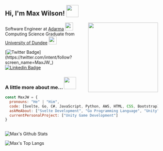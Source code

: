 <h2> Hi, I'm Max Wilson! <img src="https://media.giphy.com/media/lRLzrbhmh5pFf4jOga/giphy.gif" height="40" style="vertical-align: text-bottom;"></h2>
<img align='right' src="https://media.giphy.com/media/Yo83NpwkA17J1Jkkdk/giphy.gif" width="230">
<p>Software Engineer at <a href="https://www.adarma.com/">Adarma</a> <img src="https://adarma.com/wp-content/uploads/2021/09/footer-logo.png" width="26"></br>Computing Science Graduate from <a href="https://www.dundee.ac.uk/">University of Dundee</a> <img src="https://media.giphy.com/media/pb5vjcqyjlLTFP0sxD/giphy.gif" height="26"></p>

[![Twitter Badge](https://img.shields.io/badge/-@MaxJW__-1ca0f1?style=flat&labelColor=1ca0f1&logo=twitter&logoColor=white&link=https://twitter.com/intent/follow?screen_name=MaxJW_)](https://twitter.com/intent/follow?screen_name=MaxJW_) [![Linkedin Badge](https://img.shields.io/badge/-maxjwilson-blue?style=flat&logo=Linkedin&logoColor=white&link=https://www.linkedin.com/in/maxjwilson-1/)](https://www.linkedin.com/in/maxjwilson-1/)

### A little more about me... <img src="https://media.giphy.com/media/hQd1EyvVrfxu012N4P/giphy.gif" height="40">
```javascript
const MaxJW = {
  pronouns: "He" | "Him",
  code: [Svelte, Go, C#, JavaScript, Python, AWS, HTML, CSS, Bootstrap],
  askMeAbout: ["Svelte Development", "Go Programming Language", "Unity"],
  currentPersonalProject: ["Unity Game Development"]
}
```

##
![Max's Github Stats](https://github-readme-stats.vercel.app/api?username=MaxJW&show_icons=true&show_icons=true&title_color=fff&icon_color=4fb4fb&text_color=b3b3b3&bg_color=171b22&hide_border=true)

![Max's Top Langs](https://github-readme-stats.vercel.app/api/top-langs/?username=MaxJW&layout=compact&title_color=fff&text_color=dadada&bg_color=171b22&hide_border=true)
